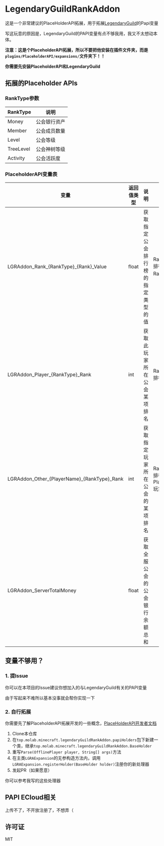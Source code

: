 # LegendaryGuildRankAddon

这是一个非常建议的PlaceHolderAPI拓展，用于拓展[LegendaryGuild](https://www.minebbs.com/threads/legendaryguild.24223/)的Papi变量

写这玩意的原因是，LegendaryGuild的PAPI变量有点不够我用，我又不太想动本体。

**注意：这是个PlaceholderAPI拓展，所以不要把他安装在插件文件夹，而是`plugins/PlaceholderAPI/expansions/`文件夹下！！** 

**你需要先安装PlaceholderAPI和LegendaryGuild**

## 拓展的Placeholder APIs

### RankType参数

| RankType  | 说明     |
|-----------|--------|
| Money     | 公会银行资产 |
| Member    | 公会成员数量 |
| Level     | 公会等级   |
| TreeLevel | 公会神树等级 |
| Activity  | 公会活跃度  |

### PlaceholderAPI变量表

| 变量                                          | 返回值类型 | 说明               | 参数                              | 例子                                                        |
|---------------------------------------------|-------|------------------|---------------------------------|-----------------------------------------------------------|
| LGRAddon_Rank_{RankType}_{Rank}_Value       | float | 获取指定公会排行榜的指定类型的值 | RankType: 排行类型, Rank: 排名        | LGRAddon_Money_1_Value：获取公会银行排名第一的公会银行余额                  |
| LGRAddon_Player_{RankType}_Rank             | int   | 获取此玩家所在公会某项排名    | RankType: 排行类型                  | LGAddon_Player_Money_Rank：获取此玩家所在公会的公会银行余额排名              |
| LGRAddon_Other_{PlayerName}_{RankType}_Rank | int   | 获取指定玩家所在公会的某项排名  | RankType: 排行类型, PlayerName: 玩家名 | LGRAddon_Other_moran0710_Money_Rank：获取moran0710所在公会银行余额排名 |
| LGRAddon_ServerTotalMoney                   | float | 获取全服公会的公会银行余额总和  |                                 | LGRAddon_ServerTotal_Money：获取全服公会银行余额总和                   |

## 变量不够用？

### 1. 提Issue

你可以在本项目的Issue建议你想加入的与LegendaryGuild有关的PAPI变量

由于写起来不难所以基本没事就会帮你实现一下

### 2. 自行拓展

你需要先了解PlaceholderAPI拓展开发的一些概念，[PlaceHolderAPI开发者文档](https://wiki.placeholderapi.com/developers/creating-a-placeholderexpansion/)

1. Clone本仓库
2. 在`top.molab.minecraft.legendaryGuildRankAddon.papiHolders`包下新建一个类，继承`top.molab.minecraft.legendaryGuildRankAddon.BaseHolder`
3. 重写`Parse(OfflinePlayer player, String[] args)`方法
4. 在主类`LGRAExpansion`的无参构造方法内，调用`LGRAExpansion.registerHolder(BaseHolder holder)`注册你的新处理器
5. 发起PR（如果愿意）

你可以参考我写的这些处理器

## PAPI ECloud相关

上传不了，不开放注册了，不想弄（

## 许可证

MIT